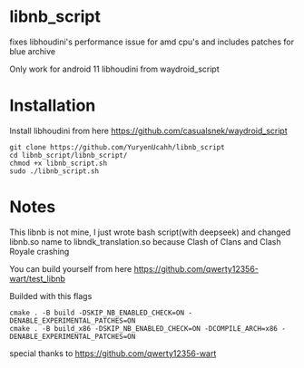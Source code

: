 # libnb_script
fixes libhoudini's performance issue for amd cpu's and includes patches for blue archive

Only work for android 11 libhoudini from waydroid_script

# Installation
Install libhoudini from here
https://github.com/casualsnek/waydroid_script 
```
git clone https://github.com/YuryenUcahh/libnb_script
cd libnb_script/libnb_script/
chmod +x libnb_script.sh
sudo ./libnb_script.sh
```

# Notes

This libnb is not mine, I just wrote bash script(with deepseek) and changed libnb.so name to libndk_translation.so because Clash of Clans and Clash Royale crashing

You can build yourself from here https://github.com/qwerty12356-wart/test_libnb

Builded with this flags
```
cmake . -B build -DSKIP_NB_ENABLED_CHECK=ON -DENABLE_EXPERIMENTAL_PATCHES=ON
cmake . -B build_x86 -DSKIP_NB_ENABLED_CHECK=ON -DCOMPILE_ARCH=x86 -DENABLE_EXPERIMENTAL_PATCHES=ON
```
special thanks to 
https://github.com/qwerty12356-wart
